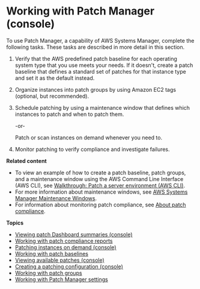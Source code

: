 # Working with Patch Manager \(console\)<a name="sysman-patch-working"></a>

To use Patch Manager, a capability of AWS Systems Manager, complete the following tasks\. These tasks are described in more detail in this section\.

1. Verify that the AWS predefined patch baseline for each operating system type that you use meets your needs\. If it doesn't, create a patch baseline that defines a standard set of patches for that instance type and set it as the default instead\.

1. Organize instances into patch groups by using Amazon EC2 tags \(optional, but recommended\)\.

1. Schedule patching by using a maintenance window that defines which instances to patch and when to patch them\.

   \-or\-

   Patch or scan instances on demand whenever you need to\.

1. Monitor patching to verify compliance and investigate failures\.

**Related content**
+ To view an example of how to create a patch baseline, patch groups, and a maintenance window using the AWS Command Line Interface \(AWS CLI\), see [Walkthrough: Patch a server environment \(AWS CLI\)](sysman-patch-cliwalk.md)\.
+ For more information about maintenance windows, see [AWS Systems Manager Maintenance Windows](systems-manager-maintenance.md)\.
+ For information about monitoring patch compliance, see [About patch compliance](sysman-compliance-about.md#sysman-compliance-monitor-patch)\.

**Topics**
+ [Viewing patch Dashboard summaries \(console\)](view-patch-dashboard-summaries.md)
+ [Working with patch compliance reports](patch-compliance-reports.md)
+ [Patching instances on demand \(console\)](patch-on-demand.md)
+ [Working with patch baselines](patch-baselines.md)
+ [Viewing available patches \(console\)](viewing-available-patches.md)
+ [Creating a patching configuration \(console\)](create-patching-configuration.md)
+ [Working with patch groups](sysman-patch-group-tagging.md)
+ [Working with Patch Manager settings](patch-manager-settings.md)